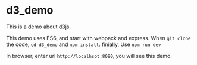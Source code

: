 # d3_demo

This is a demo about d3js.

This demo uses ES6, and start with webpack and express.
When `git clone` the code, `cd d3_demo` and `npm install`. finially, Use `npm run dev`

In browser, enter url `http://localhsot:8080`, you will see this demo.